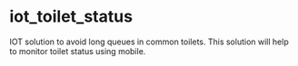 # iot_toilet_status
IOT solution to avoid long queues in common toilets. This solution will help to monitor toilet status using mobile.
